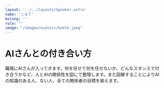 ```yaml
---
layout: '../../layouts/Speaker.astro'
name: 'こえて'
belong: ''
role: ""
image: "/images/avatars/koete.jpeg"
---
```


# AIさんとの付き合い方

職場にAIさんが入ってきます。何を任せて何を任せないか、どんなスタンスで付き合うかなど、人とAIの関係性を図にて整理します。また図解することによりAIの知識のある人、ない人、全ての関係者の目標を揃えます。
